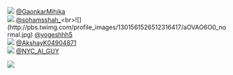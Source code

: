 
 ![](http://abs.twimg.com/sticky/default_profile_images/default_profile_normal.png) [@GaonkarMihika](https://twitter.com/GaonkarMihika)<br>![](http://pbs.twimg.com/profile_images/1348181058324295681/wcMQ7qch_normal.jpg) [@sohamsshah_](https://twitter.com/sohamsshah_)<br>![](http://pbs.twimg.com/profile_images/1301561526512316417/aOVAO6O0_normal.jpg) [@yogeshhh5](https://twitter.com/yogeshhh5)<br>![](http://pbs.twimg.com/profile_images/1276221428233310208/c-mnPu3m_normal.jpg) [@AkshayK04904871](https://twitter.com/AkshayK04904871)<br>![](http://pbs.twimg.com/profile_images/1334883653441171459/UNF9wch8_normal.jpg) [@NYC_AI_GUY](https://twitter.com/NYC_AI_GUY)<br> 

![](https://visitor-badge.laobi.icu/badge?page_id=ponder)
